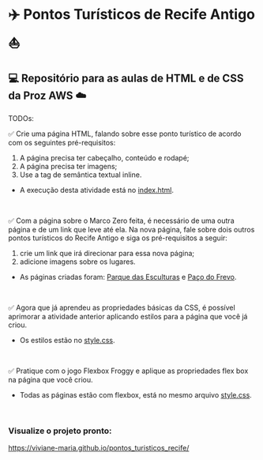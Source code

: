 # :airplane: Pontos Turísticos de Recife Antigo :boat:
## :computer: Repositório para as aulas de HTML e de CSS da Proz AWS :cloud:

TODOs:

:white_check_mark: Crie uma página HTML, falando sobre esse ponto turístico de acordo com os seguintes pré-requisitos: 

 1. A página precisa ter cabeçalho, conteúdo e rodapé;
 2. A página precisa ter imagens; 
 3. Use a tag de semântica textual inline. 

 * A execução desta atividade está no [index.html](index.html).
<br>
 
:white_check_mark: Com a página sobre o Marco Zero feita, é necessário de uma outra página e de um link que leve até ela. Na nova página, fale sobre dois outros pontos turísticos do Recife Antigo e siga os pré-requisitos a seguir: 

 1. crie um link que irá direcionar para essa nova página; 
 2. adicione imagens sobre os lugares. 

* As páginas criadas foram: [Parque das Esculturas](esculturas.html) e [Paço do Frevo](frevo.html).
<br>

:white_check_mark: Agora que já aprendeu as propriedades básicas da CSS, é possível aprimorar a atividade anterior aplicando estilos para a página que você já criou.

* Os estilos estão no [style.css](assets/css/style.css).
<br>

:white_check_mark: Pratique com o jogo Flexbox Froggy e aplique as propriedades flex box na página que você criou.

* Todas as páginas estão com flexbox, está no mesmo arquivo [style.css](assets/css/style.css).
<br>

### Visualize o projeto pronto:
<https://viviane-maria.github.io/pontos_turisticos_recife/>
<br>

